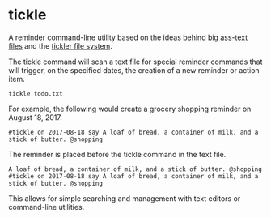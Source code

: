 # tickle
A reminder command-line utility based on the ideas behind [big ass-text files](http://www.43folders.com/2005/08/17/life-inside-one-big-text-file) and the [tickler file system](http://wiki.43folders.com/index.php/Tickler_file).

The tickle command will scan a text file for special reminder commands that will trigger, on the specified dates, the creation of a new reminder or action item.

    tickle todo.txt

For example, the following would create a grocery shopping reminder on August 18, 2017.

    #tickle on 2017-08-18 say A loaf of bread, a container of milk, and a stick of butter. @shopping
    
 The reminder is placed before the tickle command in the text file.
 
    A loaf of bread, a container of milk, and a stick of butter. @shopping
    #tickle on 2017-08-18 say A loaf of bread, a container of milk, and a stick of butter. @shopping
    
This allows for simple searching and management with text editors or command-line utilities.
